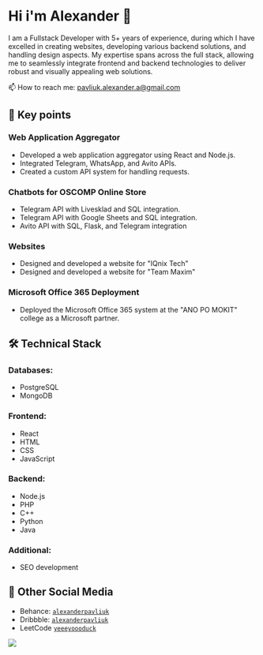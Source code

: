 <!--
**yeeeyoooduck/yeeeyoooduck** is a ✨ _special_ ✨ repository because its `README.md` (this file) appears on your GitHub profile.

Here are some ideas to get you started:

- 🔭 I’m currently working on ...
- 🌱 I’m currently learning ...
- 👯 I’m looking to collaborate on ...
- 🤔 I’m looking for help with ...
- 💬 Ask me about ...
- 📫 How to reach me: ...
- 😄 Pronouns: ...
- ⚡ Fun fact: ...
-->

# Hi i'm Alexander 👋
I am a Fullstack Developer with 5+ years of experience, during which I have excelled in creating websites, developing various backend solutions, and handling design aspects. My expertise spans across the full stack, allowing me to seamlessly integrate frontend and backend technologies to deliver robust and visually appealing web solutions.

📫 How to reach me: pavliuk.alexander.a@gmail.com

## 🏸 Key points
### Web Application Aggregator
- Developed a web application aggregator using React and Node.js.
- Integrated Telegram, WhatsApp, and Avito APIs.
- Created a custom API system for handling requests.
### Chatbots for OSCOMP Online Store
- Telegram API with Livesklad and SQL integration.
- Telegram API with Google Sheets and SQL integration.
- Avito API with SQL, Flask, and Telegram integration
### Websites
- Designed and developed a website for "IQnix Tech"
- Designed and developed a website for "Team Maxim"
### Microsoft Office 365 Deployment
- Deployed the Microsoft Office 365 system at the "ANO PO MOKIT" college as a Microsoft partner.

## 🛠 Technical Stack
### Databases:
- PostgreSQL
- MongoDB
### Frontend:
- React
- HTML
- CSS
- JavaScript
### Backend:
- Node.js
- PHP
- C++
- Python
- Java
### Additional:
- SEO development 

## 💬 Other Social Media
* Behance: <code>[alexanderpavliuk](https://www.behance.net/alexanderpavliuk/)</code>
* Dribbble: <code>[alexanderpavliuk](https://dribbble.com/alexanderpavliuk/)</code>
* LeetCode <code>[yeeeyoooduck](https://leetcode.com/u/yeeeyoooduck/)</code>

![](https://komarev.com/ghpvc/?username=yeeeyoooduck)
